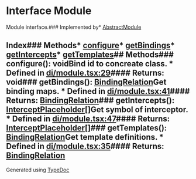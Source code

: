 # Interface Module
Module interface.### Implemented by* [AbstractModule](../classes/_di_abstract_module_.abstractmodule.html)
## Index### Methods* [configure](_di_module_.module.html#configure)* [getBindings](_di_module_.module.html#getbindings)* [getIntercepts](_di_module_.module.html#getintercepts)* [getTemplates](_di_module_.module.html#gettemplates)## Methods### configure(): voidBind id to concreate class.  * Defined in [di/module.tsx:29](https://github.com/brn/react-mvi/blob/master/modules/core/src/di/module.tsx#L29)#### Returns: void### getBindings(): [BindingRelation](_di_binding_.bindingrelation.html)Get binding maps.  * Defined in [di/module.tsx:41](https://github.com/brn/react-mvi/blob/master/modules/core/src/di/module.tsx#L41)#### Returns: [BindingRelation](_di_binding_.bindingrelation.html)### getIntercepts(): [InterceptPlaceholder](../classes/_di_binding_.interceptplaceholder.html)[]Get symbol of interceptor.  * Defined in [di/module.tsx:47](https://github.com/brn/react-mvi/blob/master/modules/core/src/di/module.tsx#L47)#### Returns: [InterceptPlaceholder](../classes/_di_binding_.interceptplaceholder.html)[]### getTemplates(): [BindingRelation](_di_binding_.bindingrelation.html)Get template definitions.  * Defined in [di/module.tsx:35](https://github.com/brn/react-mvi/blob/master/modules/core/src/di/module.tsx#L35)#### Returns: [BindingRelation](_di_binding_.bindingrelation.html)
Generated using [TypeDoc](http://typedoc.io)